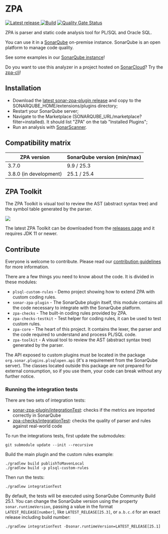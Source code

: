 # ZPA

[![Latest release](https://img.shields.io/github/release/felipebz/zpa.svg) ](https://github.com/felipebz/zpa/releases/latest)
[![Build](https://github.com/felipebz/zpa/actions/workflows/build.yml/badge.svg?branch=main)](https://github.com/felipebz/zpa/actions/workflows/build.yml)
[![Quality Gate Status](https://sonarqube.felipebz.com/api/project_badges/measure?project=com.felipebz.zpa%3Azpa&metric=alert_status)](https://sonarqube.felipebz.com/dashboard?id=com.felipebz.zpa%3Azpa)

ZPA is parser and static code analysis tool for PL/SQL and Oracle SQL.

You can use it in a [SonarQube](https://www.sonarqube.org) on-premise instance. SonarQube is an open platform to manage code quality.

See some examples in our [SonarQube instance](https://sonarqube.felipebz.com/projects?languages=plsqlopen)!

Do you want to use this analyzer in a project hosted on [SonarCloud](https://sonarcloud.io)? Try the [zpa-cli](https://github.com/felipebz/zpa-cli)!

## Installation

- Download the [latest sonar-zpa-plugin release](https://github.com/felipebz/zpa/releases/latest) and copy to the SONARQUBE_HOME/extensions/plugins directory;
- Restart your SonarQube server;
- Navigate to the Marketplace (SONARQUBE_URL/marketplace?filter=installed). It should list "ZPA" on the tab "Installed Plugins";
- Run an analysis with [SonarScanner](https://docs.sonarsource.com/sonarqube/latest/analyzing-source-code/overview/).

## Compatibility matrix

| ZPA version            | SonarQube version (min/max) |
|------------------------|-----------------------------|
| 3.7.0                  | 9.9 / 25.3                  |
| 3.8.0 (in development) | 25.1 / 25.4                 |

## ZPA Toolkit

The ZPA Toolkit is visual tool to review the AST (abstract syntax tree) and the symbol table generated by the parser.

![](https://raw.githubusercontent.com/wiki/felipebz/zpa/img/zpa-toolkit.png)

The latest ZPA Toolkit can be downloaded from the [releases page](https://github.com/felipebz/zpa/releases/latest) and it requires JDK 11 or newer.

## Contribute

Everyone is welcome to contribute. Please read our [contribution guidelines](CONTRIBUTING.md) for more information.

There are a few things you need to know about the code. It is divided in these modules:

- `plsql-custom-rules` - Demo project showing how to extend ZPA with custom coding rules.
- `sonar-zpa-plugin` - The SonarQube plugin itself, this module contains all the code necessary to integrate with the SonarQube platform.
- `zpa-checks` - The built-in coding rules provided by ZPA.
- `zpa-checks-testkit` - Test helper for coding rules, it can be used to test custom rules.
- `zpa-core` - The heart of this project. It contains the lexer, the parser and the code required to understand and process PL/SQL code.
- `zpa-toolkit` - A visual tool to review the AST (abstract syntax tree) generated by the parser.

The API exposed to custom plugins must be located in the package `org.sonar.plugins.plsqlopen.api` (it's a requirement from the SonarQube server). The classes located outside this package are not prepared for external consumption, so if you use them, your code can break without any further notice.

### Running the integration tests

There are two sets of integration tests:

- [sonar-zpa-plugin/integrationTest](https://github.com/felipebz/zpa/tree/main/sonar-zpa-plugin/src/integrationTest): checks if the metrics are imported correctly in SonarQube
- [zpa-checks/integrationTest](https://github.com/felipebz/zpa/tree/main/zpa-checks/src/integrationTest): checks the quality of parser and rules against real-world code

To run the integrations tests, first update the submodules:

    git submodule update --init --recursive
    
Build the main plugin and the custom rules example:

    ./gradlew build publishToMavenLocal
    ./gradlew build -p plsql-custom-rules

Then run the tests:

    ./gradlew integrationTest

By default, the tests will be executed using SonarQube Community Build 25.1. You can change the SonarQube version using the property `sonar.runtimeVersion`, passing a value in the format `LATEST_RELEASE[number]`, like `LATEST_RELEASE[25.3]`, or `a.b.c.d` for an exact release including build number: 

    ./gradlew integrationTest -Dsonar.runtimeVersion=LATEST_RELEASE[25.1]
